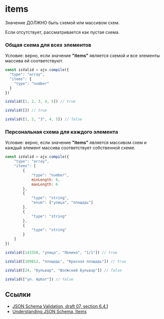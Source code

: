 # items
Значение ДОЛЖНО быть схемой или массивом схем.

Если отсутствует, рассматривается как пустая схема.

### Общая схема для всех элементов
Условие: верно, если значение **"items"** является схемой и все элементы массива ей соответствуют.

```js
const isValid = ajv.compile({
  "type": "array",
  "items": {
    "type": "number"
  }
})
```

```js
isValid([1, 2, 3, 4, 5]) // true
```
```js
isValid([]) // true
```

```js
isValid([1, 2, "3", 4, 5]) // false
```

### Персональная схема для каждого элемента
Условие: верно, если значение **"items"** является массивом схем и каждый элемент массива соответствует собственной схеме.

```js
const isValid = ajv.compile({
    "type": "array",
    "items": [
        {
            "type": "number",
            minLength: 6,
            maxLength: 6
        },
        {
            "type": "string",
            "enum": ["улица", "площадь"]
        },
        {
            "type": "string"
        },
        {
            "type": "string"
        }
    ]
})
```

```js
isValid([143350, "улица", "Ленина", "1/1"]) // true
```

```js
isValid([109012, "площадь", "Красная площадь"]) // true
```

```js
isValid([24, "бульвар", "Волжский Бульвар"]) // false
```

```js
isValid(["ул. Арбат"]) // false
```

## Ссылки
- [JSON Schema Validation, draft 07, section 6.4.1](https://json-schema.org/draft-07/json-schema-validation.html#rfc.section.6.4.1)
- [Understanding JSON Schema, Items](https://json-schema.org/understanding-json-schema/reference/array.html#items)
